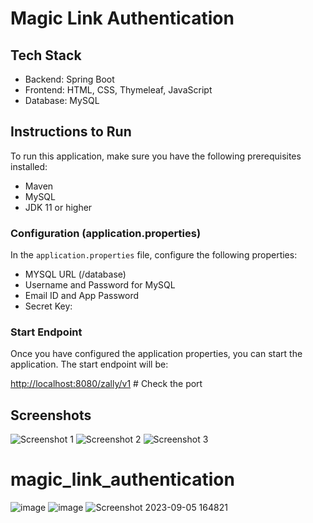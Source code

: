 # Magic Link Authentication

## Tech Stack
- Backend: Spring Boot
- Frontend: HTML, CSS, Thymeleaf, JavaScript
- Database: MySQL

## Instructions to Run
To run this application, make sure you have the following prerequisites installed:

- Maven
- MySQL
- JDK 11 or higher

### Configuration (application.properties)

In the `application.properties` file, configure the following properties:

- MYSQL URL (/database)
- Username and Password for MySQL
- Email ID and App Password
- Secret Key:


### Start Endpoint
Once you have configured the application properties, you can start the application. The start endpoint will be:

[http://localhost:8080/zally/v1](http://localhost:8080/zally/v1) # Check the port

## Screenshots
![Screenshot 1](https://github.com/maheshwarang001/magic_link_authentication/blob/main/assets/screenshots/screenshot1.png)
![Screenshot 2](https://github.com/maheshwarang001/magic_link_authentication/blob/main/assets/screenshots/screenshot2.png)
![Screenshot 3](https://github.com/maheshwarang001/magic_link_authentication/blob/main/assets/screenshots/screenshot3.png)


# magic_link_authentication
![image](https://github.com/maheshwarang001/magic_link_authentication/assets/76471375/3fc5df61-5834-4a92-928e-5e4735daba8c)
![image](https://github.com/maheshwarang001/magic_link_authentication/assets/76471375/d7422d6b-78da-4f20-b1c9-852b7aa2985e)
![Screenshot 2023-09-05 164821](https://github.com/maheshwarang001/magic_link_authentication/assets/76471375/ddd77f31-b0e1-4947-8250-f91cf483ad74)
